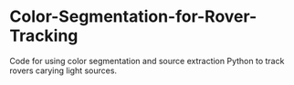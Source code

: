 # Color-Segmentation-for-Rover-Tracking
Code for using color segmentation and source extraction Python to track rovers carying light sources.
